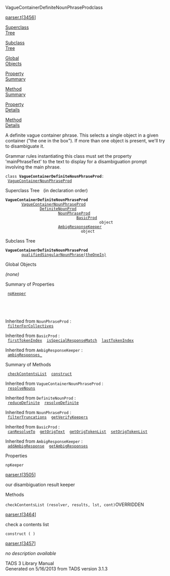 ---
---
<span class="title">VagueContainerDefiniteNounPhraseProd</span><span class="type">class</span>

[parser.t](../file/parser.t.html)\[[3456](../source/parser.t.html#3456)\]

[Superclass  
Tree](#_SuperClassTree_)

[Subclass  
Tree](#_SubClassTree_)

[Global  
Objects](#_ObjectSummary_)

[Property  
Summary](#_PropSummary_)

[Method  
Summary](#_MethodSummary_)

[Property  
Details](#_Properties_)

[Method  
Details](#_Methods_)

<div class="fdesc">

A definite vague container phrase. This selects a single object in a
given container ("the one in the box"). If more than one object is
present, we'll try to disambiguate it.

Grammar rules instantiating this class must set the property
'mainPhraseText' to the text to display for a disambiguation prompt
involving the main phrase.

`class `**`VagueContainerDefiniteNounPhraseProd`**` :   `[`VagueContainerNounPhraseProd`](../object/VagueContainerNounPhraseProd.html)

</div>

<span id="_SuperClassTree_"></span>

<div class="mjhd">

<span class="hdln">Superclass Tree</span>   (in declaration order)

</div>

**`VagueContainerDefiniteNounPhraseProd`**  
`         `[`VagueContainerNounPhraseProd`](../object/VagueContainerNounPhraseProd.html)  
`                 `[`DefiniteNounProd`](../object/DefiniteNounProd.html)  
`                         `[`NounPhraseProd`](../object/NounPhraseProd.html)  
`                                 `[`BasicProd`](../object/BasicProd.html)  
`                                         object`  
`                         `[`AmbigResponseKeeper`](../object/AmbigResponseKeeper.html)  
`                                 object`  
<span id="_SubClassTree_"></span>

<div class="mjhd">

<span class="hdln">Subclass Tree</span>  

</div>

**`VagueContainerDefiniteNounPhraseProd`**  
`         `[`qualifiedSingularNounPhrase(theOneIn)`](../object/qualifiedSingularNounPhrase(theOneIn).html)  
<span id="_ObjectSummary_"></span>

<div class="mjhd">

<span class="hdln">Global Objects</span>  

</div>

*(none)* <span id="_PropSummary_"></span>

<div class="mjhd">

<span class="hdln">Summary of Properties</span>  

</div>

` `[`npKeeper`](#npKeeper)`  `

` `

` `

Inherited from `NounPhraseProd` :  
` `[`filterForCollectives`](../object/NounPhraseProd.html#filterForCollectives)`  `

Inherited from `BasicProd` :  
` `[`firstTokenIndex`](../object/BasicProd.html#firstTokenIndex)`  `[`isSpecialResponseMatch`](../object/BasicProd.html#isSpecialResponseMatch)`  `[`lastTokenIndex`](../object/BasicProd.html#lastTokenIndex)`  `

Inherited from `AmbigResponseKeeper` :  
` `[`ambigResponses_`](../object/AmbigResponseKeeper.html#ambigResponses_)`  `

<span id="_MethodSummary_"></span>

<div class="mjhd">

<span class="hdln">Summary of Methods</span>  

</div>

` `[`checkContentsList`](#checkContentsList)`  `[`construct`](#construct)`  `

Inherited from `VagueContainerNounPhraseProd` :  
` `[`resolveNouns`](../object/VagueContainerNounPhraseProd.html#resolveNouns)`  `

Inherited from `DefiniteNounProd` :  
` `[`reduceDefinite`](../object/DefiniteNounProd.html#reduceDefinite)`  `[`resolveDefinite`](../object/DefiniteNounProd.html#resolveDefinite)`  `

Inherited from `NounPhraseProd` :  
` `[`filterTruncations`](../object/NounPhraseProd.html#filterTruncations)`  `[`getVerifyKeepers`](../object/NounPhraseProd.html#getVerifyKeepers)`  `

Inherited from `BasicProd` :  
` `[`canResolveTo`](../object/BasicProd.html#canResolveTo)`  `[`getOrigText`](../object/BasicProd.html#getOrigText)`  `[`getOrigTokenList`](../object/BasicProd.html#getOrigTokenList)`  `[`setOrigTokenList`](../object/BasicProd.html#setOrigTokenList)`  `

Inherited from `AmbigResponseKeeper` :  
` `[`addAmbigResponse`](../object/AmbigResponseKeeper.html#addAmbigResponse)`  `[`getAmbigResponses`](../object/AmbigResponseKeeper.html#getAmbigResponses)`  `

<span id="_Properties_"></span>

<div class="mjhd">

<span class="hdln">Properties</span>  

</div>

<span id="npKeeper"></span>

`npKeeper`

[parser.t](../file/parser.t.html)\[[3505](../source/parser.t.html#3505)\]

<div class="desc">

our disambiguation result keeper

</div>

<span id="_Methods_"></span>

<div class="mjhd">

<span class="hdln">Methods</span>  

</div>

<span id="checkContentsList"></span>

`checkContentsList (resolver, results, lst, cont)`<span class="rem">OVERRIDDEN</span>

[parser.t](../file/parser.t.html)\[[3464](../source/parser.t.html#3464)\]

<div class="desc">

check a contents list

</div>

<span id="construct"></span>

`construct ( )`

[parser.t](../file/parser.t.html)\[[3457](../source/parser.t.html#3457)\]

<div class="desc">

*no description available*

</div>

<div class="ftr">

TADS 3 Library Manual  
Generated on 5/16/2013 from TADS version 3.1.3

</div>
